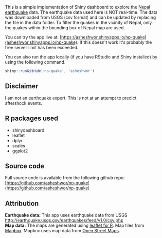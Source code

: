 This is a simple implementation of Shiny dashboard to explore the [Nepal earthquake](http://en.wikipedia.org/wiki/April_2015_Nepal_earthquake) data. The earthquake data used here is NOT real-time. The data was downloaded from USGS (csv format) and can be updated by replacing the file in the data folder. To filter the quakes in the vicinity of Nepal, only the quakes within the bounding box of Nepal map are used.

You can try the app live at: [https://asheshwor.shinyapps.io/np-quake](asheshwor.shinyapps.io/np-quake). If this doesn't work it's probably the free server limit has been exceeded.

You can also run the app locally (if you have RStudio and Shiny installed) by using the following command.

```R
shiny::runGitHub('np-quake', 'asheshwor')
````

## Disclaimer

I am not an earthquake expert. This is not at an attempt to predict aftershock events.

## R packages used

*   shinydashboard
*   leaflet
*   dplyr
*   scales
*   ggplot2

## Source code

Full source code is available from the following github repo: [https://github.com/asheshwor/np-quake](https://github.com/asheshwor/np-quake)

## Attribution

**Earthquake data:** This app uses earthquake data from USGS http://earthquake.usgs.gov/earthquakes/feed/v1.0/csv.php  
 **Map data:** The maps are generated using [leaflet for R](https://rstudio.github.io/leaflet/). Map tiles from [Mapbox](https://www.mapbox.com/). Mapbox uses map data from [Open Street Maps](http://www.openstreetmap.org/).